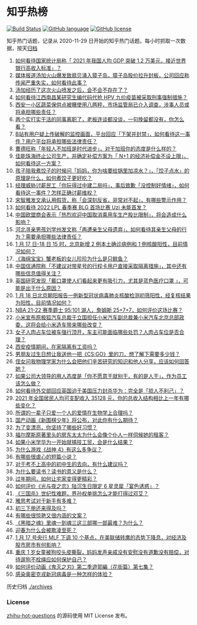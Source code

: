 # 知乎热榜
[![Build Status](https://github.com/ToWeLong/zhihu-hot-questions/workflows/CI/badge.svg)](https://github.com/ToWeLong/zhihu-hot-questions/actions)
[![GitHub language](https://img.shields.io/badge/language-golang-orange.svg)](https://golang.org/)
[![GitHub license](https://img.shields.io/github/license/ToWeLong/zhihu-hot-questions)](https://github.com/ToWeLong/zhihu-hot-questions/blob/main/LICENSE)

知乎热门话题，记录从 2020-11-29 日开始的知乎热门话题。每小时抓取一次数据，按天[归档](./archives)

<!-- BEGIN -->

1. [如何看待国家统计局称「 2021 年我国人均 GDP 突破 1.2 万美元，接近世界银行高收入标准」？](https://www.zhihu.com/question/511956543)
1. [媒体报道汤加火山爆发致扇贝涌入獐子岛，獐子岛股价拉升封板，公司回应称传闻严重失实，如何看待此事？](https://www.zhihu.com/question/512104629)
1. [汤加经历了这次火山喷发之后，会不会不存在了？](https://www.zhihu.com/question/511814793)
1. [如何看待江西南昌某研究生编代码代抢 HPV 九价疫苗被采取刑事强制措施？](https://www.zhihu.com/question/512001102)
1. [西安一小区蔬菜保供点被曝使用八两秤，市场监管局已介入调查，涉事人员或将承担哪些责任？](https://www.zhihu.com/question/511987213)
1. [两个实打实干活的同事离职了，老板连谈都没谈，一句挽留都没有，你怎么看？](https://www.zhihu.com/question/415313450)
1. [B站有用户疑上传破解的监控画面，平台回应「下架并封禁」，如何看待这一事件？用户平台将承担哪些法律责任？](https://www.zhihu.com/question/512099509)
1. [曹德旺称「年轻人不加班是时代进步」，对于加班你的态度是什么样的？](https://www.zhihu.com/question/512110269)
1. [佳能珠海终止公司生产，并确定补偿方案为「 N+1 的经济补偿金不设上限」，如何看待这一方案？](https://www.zhihu.com/question/511459281)
1. [孩子陪我煮饺子的时候问「妈妈，你为啥要给锅里加凉水？」，「饺子点水」的原理是什么，如何煮饺子更好吃？](https://www.zhihu.com/question/511931189)
1. [经理威胁讨薪民工「你玩得过中建二局吗」，事后致歉「没控制好情绪」，如何看待这一事件？怎样正确讨薪维权？](https://www.zhihu.com/question/512001926)
1. [宋智雅发文承认用假货，称「会深刻反省，非常对不起」，有哪些警示作用？](https://www.zhihu.com/question/512035336)
1. [如何看待 2022 LPL 春季赛 BLG 首场比赛 Uzi 未能首发？](https://www.zhihu.com/question/511892993)
1. [中国欧盟商会表示「热烈欢迎中国取消乘用车生产股比限制」，将会造成什么影响？](https://www.zhihu.com/question/511217620)
1. [河北寻亲男孩刘学州发文称「再遭亲生父母遗弃」，如何看待其亲生父母的行为？需要承担哪些法律责任？](https://www.zhihu.com/question/512123864)
1. [1 月 17 日-18 日 15 时，北京新增 2 例本土确诊病例和 1 例核酸阳性，目前情况如何？](https://www.zhihu.com/question/512086702)
1. [《海绵宝宝》蟹老板的女儿珍珍为什么是只鲸鱼？](https://www.zhihu.com/question/20826901)
1. [中国信通院称「不建议对带星号的行程卡用户直接采取隔离措施」，其中还有哪些信息值得关注？](https://www.zhihu.com/question/512001913)
1. [英国研究发现「戴口罩使人们看起来更有吸引力，尤其是蓝色医疗口罩 」，可能是出于什么原因？](https://www.zhihu.com/question/511519765)
1. [1 月 18 日北京朝阳报告一例新型冠状病毒肺炎核酸检测初筛阳性，经复核结果为阳性，目前情况如何？](https://www.zhihu.com/question/512165442)
1. [NBA 21-22 赛季爵士 95:101 湖人，詹姆斯 25+7+7，如何评价这场比赛？](https://www.zhihu.com/question/512114691)
1. [小米宣布原极狐汽车总裁于立国担任小米汽车副总裁兼小米汽车北京总部政委，这将会给小米造车带来哪些改变？](https://www.zhihu.com/question/511677503)
1. [女子人肉占车位被车强行顶开，车主可能面临哪些处罚？人肉占车位是否合理？](https://www.zhihu.com/question/511949303)
1. [西安疫情期间，在家隔离有工资吗？](https://www.zhihu.com/question/511191559)
1. [男朋友过生日想让我送他一把《CS:GO》里的刀，想了解下需要多少钱？](https://www.zhihu.com/question/511651890)
1. [侄女问我物理学家为什么会把他们辛苦研究的知识和他人分享，应该如何回答她？](https://www.zhihu.com/question/511350451)
1. [如果公司大领导的用人态度是「你不愿意干就别干，有的是人干」，作为员工该怎么做？](https://www.zhihu.com/question/502391630)
1. [如何看待外交部回应英国迫于美国压力封杀华为：完全是「损人不利己」？](https://www.zhihu.com/question/511994079)
1. [2021 年全国居民人均可支配收入 35128 元，你的总收入结构相比上一年有哪些变化？](https://www.zhihu.com/question/511926018)
1. [所谓的一辈子只爱一个人的爱情在生物学上合理吗？](https://www.zhihu.com/question/490509536)
1. [国产动画《新围棋少年》将公布，对此你有什么期待？](https://www.zhihu.com/question/511763417)
1. [为了变漂亮，你坚持了哪些好习惯？](https://www.zhihu.com/question/268216399)
1. [福尔摩斯原著里头的房东太太为什么会像个仆人一样伺候她的租客？](https://www.zhihu.com/question/266192012)
1. [如果小米学华为一开始就搞技工贸，会是什么结果？](https://www.zhihu.com/question/512067484)
1. [为什么游戏《战神 4》有这么多争议？](https://www.zhihu.com/question/397704525)
1. [有哪些很虐心的短篇小说？](https://www.zhihu.com/question/386856669)
1. [对于考不上高中的初中生的去向，有什么建议吗？](https://www.zhihu.com/question/511447876)
1. [为什么要读书？读书的意义是什么？](https://www.zhihu.com/question/511458807)
1. [过年期间，如何让宅家变得更精彩？](https://www.zhihu.com/question/440580002)
1. [如何评价《光与夜之恋》陆沉生日限定 6 星灵犀「宴色诱惑」？](https://www.zhihu.com/question/512111985)
1. [《三国杀》世纪性难题，界孙权单挑怎么才能打得过邓艾？](https://www.zhihu.com/question/509191523)
1. [雅思考试对于新手有多难？](https://www.zhihu.com/question/37430159)
1. [初三下册还来得及吗？](https://www.zhihu.com/question/510036997)
1. [有哪些很惊艳又很内涵的文案？](https://www.zhihu.com/question/427138183)
1. [《黑暗之魂》里魂一到魂三这三部哪一部最难？为什么？](https://www.zhihu.com/question/508360809)
1. [迎春为什么会被欺凌至死？](https://www.zhihu.com/question/51980149)
1. [1 月 17 号央行 MLF 下调 10 个基点，在美联储转鹰的态势下降息，对经济及股市房市有何影响？](https://www.zhihu.com/question/511961171)
1. [重庆 1 岁女童被狗咬头皮撕裂，妈妈发声亲戚没有安慰没有道歉没有赔偿，对待遛狗不栓绳应如何保护自己？](https://www.zhihu.com/question/512010679)
1. [如何评价动画《鬼灭之刃》第二季遊郭編（花街篇）第七集？](https://www.zhihu.com/question/511534790)
1. [感染奥密克戎新冠病毒是一种怎样的体验？](https://www.zhihu.com/question/510351643)

<!-- END -->

历史归档 [./archives](./archives)


### License
[zhihu-hot-questions](https://github.com/towelong/zhihu-hot-questions) 的源码使用 MIT License 发布。
